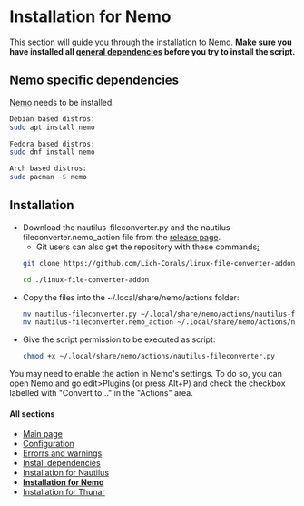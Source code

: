 # Installation for Nemo
This section will guide you through the installation to Nemo.
__Make sure you have installed all [general dependencies](https://github.com/Lich-Corals/linux-file-converter-addon/blob/main/markdown/install-dependencies.md) before you try to install the script.__
## Nemo specific dependencies
[Nemo](https://github.com/linuxmint/nemo) needs to be installed.
```bash
Debian based distros:
sudo apt install nemo

Fedora based distros:
sudo dnf install nemo

Arch based distros:
sudo pacman -S nemo
```

## Installation
- Download the nautilus-fileconverter.py and the nautilus-fileconverter.nemo_action file from the [release page](https://github.com/Lich-Corals/linux-file-converter-addon/releases).
    - Git users can also get the repository with these commands[:](https://bit.ly/3BlS71b)
     ```bash
     git clone https://github.com/Lich-Corals/linux-file-converter-addon

     cd ./linux-file-converter-addon
     ```
- Copy the files into the ~/.local/share/nemo/actions folder:
     ```bash
     mv nautilus-fileconverter.py ~/.local/share/nemo/actions/nautilus-fileconverter.py
     mv nautilus-fileconverter.nemo_action ~/.local/share/nemo/actions/nautilus-fileconverter.nemo_action
     ```
- Give the script permission to be executed as script:
     ```bash
     chmod +x ~/.local/share/nemo/actions/nautilus-fileconverter.py
     ```
 You may need to enable the action in Nemo's settings. To do so, you can open Nemo and go edit>Plugins (or press Alt+P) and check the checkbox labelled with "Convert to..." in the "Actions" area.

#### All sections
- [Main page](https://github.com/Lich-Corals/linux-file-converter-addon/blob/main/README.md)
- [Configuration](https://github.com/Lich-Corals/linux-file-converter-addon/blob/main/markdown/configuration.md)
- [Errorrs and warnings](https://github.com/Lich-Corals/linux-file-converter-addon/blob/main/markdown/errors-and-warnings.md)
- [Install dependencies](https://github.com/Lich-Corals/linux-file-converter-addon/blob/main/markdown/install-dependencies.md)
- [Installation for Nautilus](https://github.com/Lich-Corals/linux-file-converter-addon/blob/main/markdown/install-nautilus.md)
- __[Installation for Nemo](https://github.com/Lich-Corals/linux-file-converter-addon/blob/main/markdown/install-nemo.md)__
- [Installation for Thunar](https://github.com/Lich-Corals/linux-file-converter-addon/blob/main/markdown/install-thunar.md)
